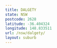 ```yaml
---
title: DALGETY
state: NSW
postcode: 2628
latitude: -36.404324
longitude: 148.833511
url: /nsw/dalgety/
layout: suburb
---
```

